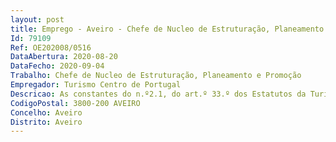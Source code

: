 ```yaml
--- 
layout: post
title: Emprego - Aveiro - Chefe de Nucleo de Estruturação, Planeamento e Promoção
Id: 79109
Ref: OE202008/0516
DataAbertura: 2020-08-20
DataFecho: 2020-09-04
Trabalho: Chefe de Nucleo de Estruturação, Planeamento e Promoção
Empregador: Turismo Centro de Portugal
Descricao: As constantes do n.º2.1, do art.º 33.º dos Estatutos da Turismo Centro de Portugal.
CodigoPostal: 3800-200 AVEIRO
Concelho: Aveiro
Distrito: Aveiro
--- 
```

